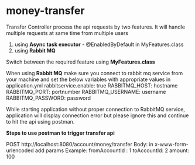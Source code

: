 # money-transfer

Transfer Controller process the api requests by two features. It will handle multiple requests at same time from multiple users
1. using **Async task executor** - @EnabledByDefault in MyFeatures.class
2. using **Rabbit MQ**

Switch between the required feature using **MyFeatures.class**

When using **Rabbit MQ** make sure you connect to rabbit mq service from your machine and set the below variables with appropriate values in application.yml
rabbitservice.enable: true
RABBITMQ_HOST: hostname
RABBITMQ_PORT: portnumber
RABBITMQ_USERNAME: username
RABBITMQ_PASSWORD: password

While starting application without proper connection to RabbitMQ service, application will display connection error but please ignore this and continue to hit the api using postman.

**Steps to use postman to trigger transfer api**

POST
http://localhost:8080/account/money/transfer
Body: in x-www-form-urlencoded
add params
Example:
fromAccountId : 1
toAccountId: 2
amount: 100